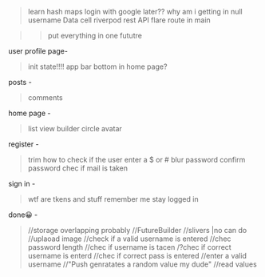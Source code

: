 > learn hash maps
> login with google later??
> why am i getting in null username
> Data cell
> riverpod
> rest API
> flare
> route in main

> > put everything in one fututre

user profile page-

> init state!!!!
> app bar
> bottom in home page?

posts -

> comments

home page -

> list view
> builder
> circle avatar

register -

> trim
> how to check if the user enter a $ or #
> blur password
> confirm password
> chec if mail is taken

sign in -

> wtf are tkens and stuff
> remember me
> stay logged in

done😀 -

> //storage overlapping probably
> //FutureBuilder
> //slivers |no can do
> //uplaoad image
> //check if a valid username is entered
> //chec password length
> //chec if username is tacen
> /?chec if correct username is enterd
> //chec if correct pass is entered
> //enter a valid username
> //"Push genratates a random value my dude"
> //read values
